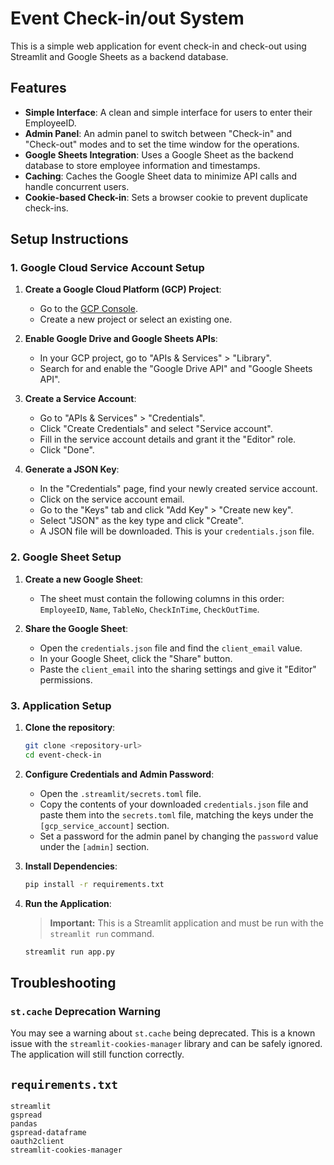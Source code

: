 # Event Check-in/out System

This is a simple web application for event check-in and check-out using Streamlit and Google Sheets as a backend database.

## Features

-   **Simple Interface**: A clean and simple interface for users to enter their EmployeeID.
-   **Admin Panel**: An admin panel to switch between "Check-in" and "Check-out" modes and to set the time window for the operations.
-   **Google Sheets Integration**: Uses a Google Sheet as the backend database to store employee information and timestamps.
-   **Caching**: Caches the Google Sheet data to minimize API calls and handle concurrent users.
-   **Cookie-based Check-in**: Sets a browser cookie to prevent duplicate check-ins.

## Setup Instructions

### 1. Google Cloud Service Account Setup

1.  **Create a Google Cloud Platform (GCP) Project**:
    -   Go to the [GCP Console](https://console.cloud.google.com/).
    -   Create a new project or select an existing one.

2.  **Enable Google Drive and Google Sheets APIs**:
    -   In your GCP project, go to "APIs & Services" > "Library".
    -   Search for and enable the "Google Drive API" and "Google Sheets API".

3.  **Create a Service Account**:
    -   Go to "APIs & Services" > "Credentials".
    -   Click "Create Credentials" and select "Service account".
    -   Fill in the service account details and grant it the "Editor" role.
    -   Click "Done".

4.  **Generate a JSON Key**:
    -   In the "Credentials" page, find your newly created service account.
    -   Click on the service account email.
    -   Go to the "Keys" tab and click "Add Key" > "Create new key".
    -   Select "JSON" as the key type and click "Create".
    -   A JSON file will be downloaded. This is your `credentials.json` file.

### 2. Google Sheet Setup

1.  **Create a new Google Sheet**:
    -   The sheet must contain the following columns in this order: `EmployeeID`, `Name`, `TableNo`, `CheckInTime`, `CheckOutTime`.

2.  **Share the Google Sheet**:
    -   Open the `credentials.json` file and find the `client_email` value.
    -   In your Google Sheet, click the "Share" button.
    -   Paste the `client_email` into the sharing settings and give it "Editor" permissions.

### 3. Application Setup

1.  **Clone the repository**:
    ```bash
    git clone <repository-url>
    cd event-check-in
    ```

2.  **Configure Credentials and Admin Password**:
    -   Open the `.streamlit/secrets.toml` file.
    -   Copy the contents of your downloaded `credentials.json` file and paste them into the `secrets.toml` file, matching the keys under the `[gcp_service_account]` section.
    -   Set a password for the admin panel by changing the `password` value under the `[admin]` section.

3.  **Install Dependencies**:
    ```bash
    pip install -r requirements.txt
    ```

4.  **Run the Application**:
    > **Important:** This is a Streamlit application and must be run with the `streamlit run` command.
    ```bash
    streamlit run app.py
    ```

## Troubleshooting

### `st.cache` Deprecation Warning

You may see a warning about `st.cache` being deprecated. This is a known issue with the `streamlit-cookies-manager` library and can be safely ignored. The application will still function correctly.

## `requirements.txt`

```
streamlit
gspread
pandas
gspread-dataframe
oauth2client
streamlit-cookies-manager
```
